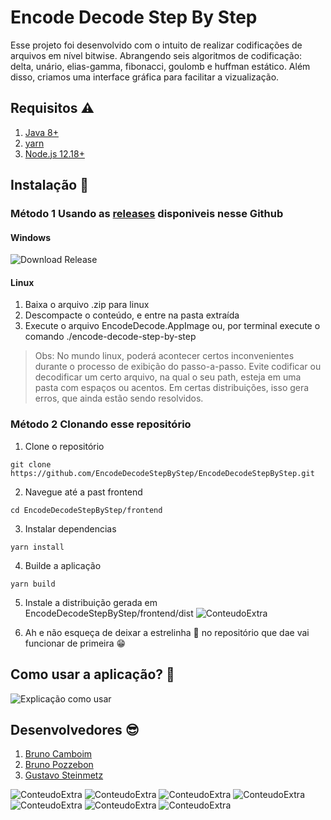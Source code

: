 # Encode Decode Step By Step
Esse projeto foi desenvolvido com o intuito de realizar codificações de arquivos em nível bitwise.
Abrangendo seis algoritmos de codificação: delta, unário, elias-gamma, fibonacci, goulomb e huffman estático.
Além disso, criamos uma interface gráfica para facilitar a vizualização.

## Requisitos ⚠
1. [Java 8+](https://www.oracle.com/java/technologies/javase-jdk11-downloads.html)
2. [yarn](https://classic.yarnpkg.com/en/docs/install)
3. [Node.js 12.18+](https://nodejs.org/en/)


## Instalação 💾
### Método 1 Usando as [releases](https://github.com/EncodeDecodeStepByStep/EncodeDecodeStepByStep/releases) disponiveis nesse Github
#### Windows

![Download Release](ReadMeImgs/download_release.gif "Download Release")

#### Linux
1. Baixa o arquivo .zip para linux
2. Descompacte o conteúdo, e entre na pasta extraída
3. Execute o arquivo EncodeDecode.AppImage ou, por terminal execute o comando ./encode-decode-step-by-step

> Obs: No mundo linux, poderá acontecer certos inconvenientes durante o processo de exibição do passo-a-passo. Evite codificar ou decodificar um certo arquivo, na qual o seu path, esteja em uma pasta com espaços ou acentos. Em certas distribuições, isso gera erros, que ainda estão sendo resolvidos.

### Método 2 Clonando esse repositório
1. Clone o repositório
```
git clone https://github.com/EncodeDecodeStepByStep/EncodeDecodeStepByStep.git
```
2. Navegue até a past frontend
```
cd EncodeDecodeStepByStep/frontend
```
3. Instalar dependencias
```
yarn install
```
4. Builde a aplicação
```
yarn build
```
5. Instale a distribuição gerada em EncodeDecodeStepByStep/frontend/dist
![ConteudoExtra](ReadMeImgs/instalador_encode_decode.png)

6. Ah e não esqueça de deixar a estrelinha 🌟 no repositório que dae vai funcionar de primeira 😁

## Como usar a aplicação? 🤔
![Explicação como usar](ReadMeImgs/como_usar.gif "Explicação como usar")

## Desenvolvedores 😎
1. <a href="https://www.linkedin.com/in/bruno-camboim3b6/" target="_blank">Bruno Camboim</a>
2. <a href="https://www.linkedin.com/in/bruno-pozzebon44/" target="_blank">Bruno Pozzebon</a>
3. <a href="https://www.linkedin.com/in/stzgustavo/" target="_blank">Gustavo Steinmetz</a>

![ConteudoExtra](ReadMeImgs/image.png)
![ConteudoExtra](frontend/src/assets/codificationsExplanations/Unario.png)
![ConteudoExtra](frontend/src/assets/codificationsExplanations/Delta.png)
![ConteudoExtra](frontend/src/assets/codificationsExplanations/EliasGamma.png)
![ConteudoExtra](frontend/src/assets/codificationsExplanations/Goulomb.png)
![ConteudoExtra](frontend/src/assets/codificationsExplanations/Huffman.png)
![ConteudoExtra](frontend/src/assets/codificationsExplanations/Fibonacci.png)
